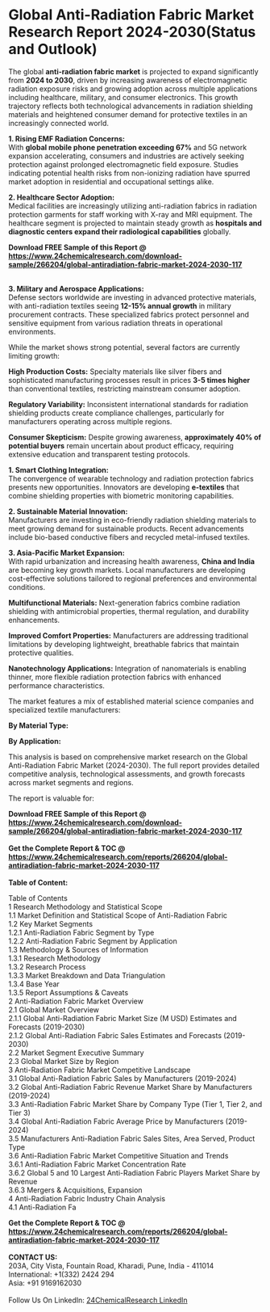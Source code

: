 <h1>Global Anti-Radiation Fabric Market Research Report 2024-2030(Status and Outlook)</h1><p>The global <strong>anti-radiation fabric market</strong> is projected to expand significantly from <strong>2024 to 2030</strong>, driven by increasing awareness of electromagnetic radiation exposure risks and growing adoption across multiple applications including healthcare, military, and consumer electronics. This growth trajectory reflects both technological advancements in radiation shielding materials and heightened consumer demand for protective textiles in an increasingly connected world.</p><p><strong>1. Rising EMF Radiation Concerns:</strong><br>
With <strong>global mobile phone penetration exceeding 67%</strong> and 5G network expansion accelerating, consumers and industries are actively seeking protection against prolonged electromagnetic field exposure. Studies indicating potential health risks from non-ionizing radiation have spurred market adoption in residential and occupational settings alike.</p><p><strong>2. Healthcare Sector Adoption:</strong><br>
Medical facilities are increasingly utilizing anti-radiation fabrics in radiation protection garments for staff working with X-ray and MRI equipment. The healthcare segment is projected to maintain steady growth as <strong>hospitals and diagnostic centers expand their radiological capabilities</strong> globally.</p><div><b>Download FREE Sample of this Report @ 
            <a href="https://www.24chemicalresearch.com/download-sample/266204/global-antiradiation-fabric-market-2024-2030-117">
            https://www.24chemicalresearch.com/download-sample/266204/global-antiradiation-fabric-market-2024-2030-117</a></b></div><br><p><strong>3. Military and Aerospace Applications:</strong><br>
Defense sectors worldwide are investing in advanced protective materials, with anti-radiation textiles seeing <strong>12-15% annual growth</strong> in military procurement contracts. These specialized fabrics protect personnel and sensitive equipment from various radiation threats in operational environments.</p><p>While the market shows strong potential, several factors are currently limiting growth:</p><p><strong>High Production Costs:</strong> Specialty materials like silver fibers and sophisticated manufacturing processes result in prices <strong>3-5 times higher</strong> than conventional textiles, restricting mainstream consumer adoption.</p><p><strong>Regulatory Variability:</strong> Inconsistent international standards for radiation shielding products create compliance challenges, particularly for manufacturers operating across multiple regions.</p><p><strong>Consumer Skepticism:</strong> Despite growing awareness, <strong>approximately 40% of potential buyers</strong> remain uncertain about product efficacy, requiring extensive education and transparent testing protocols.</p><p><strong>1. Smart Clothing Integration:</strong><br>
The convergence of wearable technology and radiation protection fabrics presents new opportunities. Innovators are developing <strong>e-textiles</strong> that combine shielding properties with biometric monitoring capabilities.</p><p><strong>2. Sustainable Material Innovation:</strong><br>
Manufacturers are investing in eco-friendly radiation shielding materials to meet growing demand for sustainable products. Recent advancements include bio-based conductive fibers and recycled metal-infused textiles.</p><p><strong>3. Asia-Pacific Market Expansion:</strong><br>
With rapid urbanization and increasing health awareness, <strong>China and India</strong> are becoming key growth markets. Local manufacturers are developing cost-effective solutions tailored to regional preferences and environmental conditions.</p><p><strong>Multifunctional Materials:</strong> Next-generation fabrics combine radiation shielding with antimicrobial properties, thermal regulation, and durability enhancements.</p><p><strong>Improved Comfort Properties:</strong> Manufacturers are addressing traditional limitations by developing lightweight, breathable fabrics that maintain protective qualities.</p><p><strong>Nanotechnology Applications:</strong> Integration of nanomaterials is enabling thinner, more flexible radiation protection fabrics with enhanced performance characteristics.</p><p>The market features a mix of established material science companies and specialized textile manufacturers:</p><p><strong>By Material Type:</strong></p><p><strong>By Application:</strong></p><p>This analysis is based on comprehensive market research on the Global Anti-Radiation Fabric Market (2024-2030). The full report provides detailed competitive analysis, technological assessments, and growth forecasts across market segments and regions.</p><p>The report is valuable for:</p><div><b>Download FREE Sample of this Report @ 
            <a href="https://www.24chemicalresearch.com/download-sample/266204/global-antiradiation-fabric-market-2024-2030-117">
            https://www.24chemicalresearch.com/download-sample/266204/global-antiradiation-fabric-market-2024-2030-117</a></b></div><br><div><b>Get the Complete Report & TOC @ 
            <a href="https://www.24chemicalresearch.com/reports/266204/global-antiradiation-fabric-market-2024-2030-117">
            https://www.24chemicalresearch.com/reports/266204/global-antiradiation-fabric-market-2024-2030-117</a></b></div><br>
            <b>Table of Content:</b><p>Table of Contents<br />
1 Research Methodology and Statistical Scope<br />
1.1 Market Definition and Statistical Scope of Anti-Radiation Fabric<br />
1.2 Key Market Segments<br />
1.2.1 Anti-Radiation Fabric Segment by Type<br />
1.2.2 Anti-Radiation Fabric Segment by Application<br />
1.3 Methodology & Sources of Information<br />
1.3.1 Research Methodology<br />
1.3.2 Research Process<br />
1.3.3 Market Breakdown and Data Triangulation<br />
1.3.4 Base Year<br />
1.3.5 Report Assumptions & Caveats<br />
2 Anti-Radiation Fabric Market Overview<br />
2.1 Global Market Overview<br />
2.1.1 Global Anti-Radiation Fabric Market Size (M USD) Estimates and Forecasts (2019-2030)<br />
2.1.2 Global Anti-Radiation Fabric Sales Estimates and Forecasts (2019-2030)<br />
2.2 Market Segment Executive Summary<br />
2.3 Global Market Size by Region<br />
3 Anti-Radiation Fabric Market Competitive Landscape<br />
3.1 Global Anti-Radiation Fabric Sales by Manufacturers (2019-2024)<br />
3.2 Global Anti-Radiation Fabric Revenue Market Share by Manufacturers (2019-2024)<br />
3.3 Anti-Radiation Fabric Market Share by Company Type (Tier 1, Tier 2, and Tier 3)<br />
3.4 Global Anti-Radiation Fabric Average Price by Manufacturers (2019-2024)<br />
3.5 Manufacturers Anti-Radiation Fabric Sales Sites, Area Served, Product Type<br />
3.6 Anti-Radiation Fabric Market Competitive Situation and Trends<br />
3.6.1 Anti-Radiation Fabric Market Concentration Rate<br />
3.6.2 Global 5 and 10 Largest Anti-Radiation Fabric Players Market Share by Revenue<br />
3.6.3 Mergers & Acquisitions, Expansion<br />
4 Anti-Radiation Fabric Industry Chain Analysis<br />
4.1 Anti-Radiation Fa</p><div><b>Get the Complete Report & TOC @ 
            <a href="https://www.24chemicalresearch.com/reports/266204/global-antiradiation-fabric-market-2024-2030-117">
            https://www.24chemicalresearch.com/reports/266204/global-antiradiation-fabric-market-2024-2030-117</a></b></div><br><b>CONTACT US:</b><br>
            203A, City Vista, Fountain Road, Kharadi, Pune, India - 411014<br>
            International: +1(332) 2424 294<br>
            Asia: +91 9169162030 <br><br>
            Follow Us On LinkedIn: <a href="https://www.linkedin.com/company/24chemicalresearch/">24ChemicalResearch LinkedIn</a>